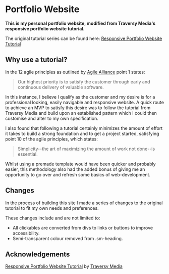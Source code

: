 # Portfolio Website

**This is my personal portfolio website, modified from Traversy Media's responsive portfolio website tutorial.**

The original tutorial series can be found here: [Responsive Portfolio Website Tutorial](https://www.youtube.com/watch?v=gYzHS-n2gqU&list=PLillGF-RfqbYoGoCjKoMOkVznV6aSXKzU)

## Why use a tutorial?

In the 12 agile principles as outlined by [Agile Alliance](https://www.agilealliance.org/agile101/12-principles-behind-the-agile-manifesto/) point 1 states:

> Our highest priority is to satisfy the customer through early and continuous delivery of valuable software.

In this instance, I believe I qualify as the customer and my desire is for a professional looking, easily navigable and responsive website. A quick route to achieve an MVP to satisfy this desire was to follow the tutorial from Traversy Media and build upon an established pattern which I could then customise and alter to my own specification.

I also found that following a tutorial certainly minimizes the amount of effort it takes to build a strong foundation and to get a project started, satisfying point 10 of the agile principles, which states:

> Simplicity--the art of maximizing the amount of work not done--is essential.

Whilst using a premade template would have been quicker and probably easier, this methodology also had the added bonus of giving me an opportunity to go over and refresh some basics of web-development.

## Changes

In the process of building this site I made a series of changes to the original tutorial to fit my own needs and preferences.

These changes include and are not limited to:

- All clickables are converted from divs to links or buttons to improve accessibility.
- Semi-transparent colour removed from .sm-heading.

## Acknowledgements

[Responsive Portfolio Website Tutorial](https://www.youtube.com/watch?v=gYzHS-n2gqU&list=PLillGF-RfqbYoGoCjKoMOkVznV6aSXKzU) by [Traversy Media](https://www.traversymedia.com/)
